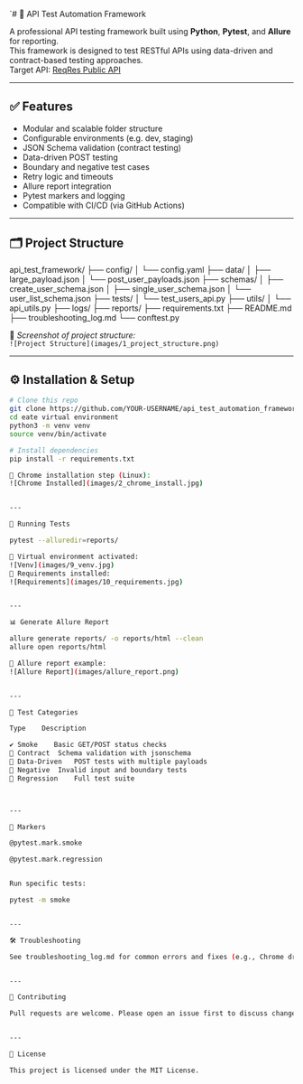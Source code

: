 `# 🧪 API Test Automation Framework

A professional API testing framework built using **Python**, **Pytest**, and **Allure** for reporting.  
This framework is designed to test RESTful APIs using data-driven and contract-based testing approaches.  
Target API: [ReqRes Public API](https://reqres.in/)

---

## ✅ Features

- Modular and scalable folder structure
- Configurable environments (e.g. dev, staging)
- JSON Schema validation (contract testing)
- Data-driven POST testing
- Boundary and negative test cases
- Retry logic and timeouts
- Allure report integration
- Pytest markers and logging
- Compatible with CI/CD (via GitHub Actions)

---

## 🗂️ Project Structure

api_test_framework/ ├── config/ │   └── config.yaml ├── data/ │   ├── large_payload.json │   └── post_user_payloads.json ├── schemas/ │   ├── create_user_schema.json │   ├── single_user_schema.json │   └── user_list_schema.json ├── tests/ │   └── test_users_api.py ├── utils/ │   └── api_utils.py ├── logs/ ├── reports/ ├── requirements.txt ├── README.md ├── troubleshooting_log.md └── conftest.py

📸 *Screenshot of project structure:*  
`![Project Structure](images/1_project_structure.png)`

---

## ⚙️ Installation & Setup

```bash
# Clone this repo
git clone https://github.com/YOUR-USERNAME/api_test_automation_framework.git
cd eate virtual environment
python3 -m venv venv
source venv/bin/activate

# Install dependencies
pip install -r requirements.txt

📸 Chrome installation step (Linux):
![Chrome Installed](images/2_chrome_install.jpg)


---

🧪 Running Tests

pytest --alluredir=reports/

📸 Virtual environment activated:
![Venv](images/9_venv.jpg)
📸 Requirements installed:
![Requirements](images/10_requirements.jpg)


---

📊 Generate Allure Report

allure generate reports/ -o reports/html --clean
allure open reports/html

📸 Allure report example:
![Allure Report](images/allure_report.png)


---

🚦 Test Categories

Type	Description

✔️ Smoke	Basic GET/POST status checks
📃 Contract	Schema validation with jsonschema
🔁 Data-Driven	POST tests with multiple payloads
🚫 Negative	Invalid input and boundary tests
🧪 Regression	Full test suite



---

🧱 Markers

@pytest.mark.smoke

@pytest.mark.regression


Run specific tests:

pytest -m smoke


---

🛠 Troubleshooting

See troubleshooting_log.md for common errors and fixes (e.g., Chrome driver, Allure, virtualenv).


---

🤝 Contributing

Pull requests are welcome. Please open an issue first to discuss changes.


---

📄 License

This project is licensed under the MIT License.
